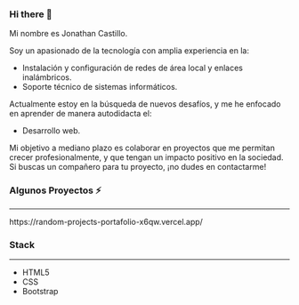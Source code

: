 ### Hi there 👋

Mi nombre es Jonathan Castillo.

Soy un apasionado de la tecnología con amplia experiencia en la:
<ul>
  <li>Instalación y configuración de redes de área local y enlaces inalámbricos.</li>
  <li>Soporte técnico de sistemas informáticos.</li> 
</ul>
Actualmente estoy en la búsqueda de nuevos desafíos, y me he enfocado en aprender de manera autodidacta el:

<ul>
  <li>Desarrollo web.</li>
</ul>
Mi objetivo a mediano plazo es colaborar en proyectos que me permitan crecer profesionalmente, y que tengan un impacto positivo en la sociedad. Si buscas un compañero para tu proyecto, ¡no dudes en contactarme!

### Algunos Proyectos ⚡
<hr>
https://random-projects-portafolio-x6qw.vercel.app/

### Stack 
<hr>
<ul>
  <li>HTML5</li>
  <li>CSS</li>
  <li>Bootstrap</li>
</ul>

<!--
**jonvzcas002/jonvzcas002** is a ✨ _special_ ✨ repository because its `README.md` (this file) appears on your GitHub profile.

Here are some ideas to get you started:

- 🔭 I’m currently working on ...
- 🌱 I’m currently learning ...
- 👯 I’m looking to collaborate on ...
- 🤔 I’m looking for help with ...
- 💬 Ask me about ...
- 📫 How to reach me: ...
- 😄 Pronouns: ...
- ⚡ Fun fact: ...
-->

